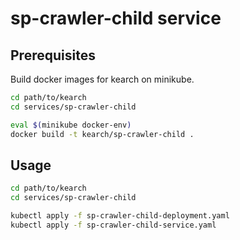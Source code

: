 # sp-crawler-child service

## Prerequisites

Build docker images for kearch on minikube.

```sh
cd path/to/kearch
cd services/sp-crawler-child

eval $(minikube docker-env)
docker build -t kearch/sp-crawler-child .
```

## Usage

```sh
cd path/to/kearch
cd services/sp-crawler-child

kubectl apply -f sp-crawler-child-deployment.yaml
kubectl apply -f sp-crawler-child-service.yaml
```
